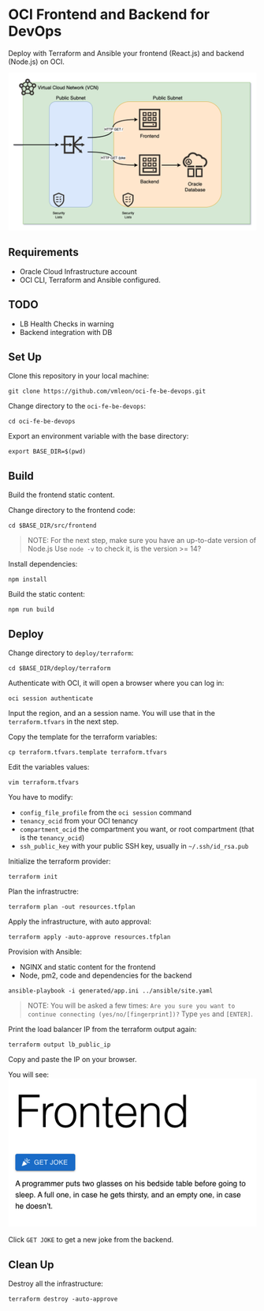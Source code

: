 # OCI Frontend and Backend for DevOps

Deploy with Terraform and Ansible your frontend (React.js) and backend (Node.js) on OCI.

![Architecture](images/oci-fe-be-devops.drawio.png)

## Requirements

- Oracle Cloud Infrastructure account
- OCI CLI, Terraform and Ansible configured.

## TODO

- LB Health Checks in warning
- Backend integration with DB

## Set Up

Clone this repository in your local machine:
```
git clone https://github.com/vmleon/oci-fe-be-devops.git
```

Change directory to the `oci-fe-be-devops`:
```
cd oci-fe-be-devops
```

Export an environment variable with the base directory:
```
export BASE_DIR=$(pwd)
```

## Build

Build the frontend static content.

Change directory to the frontend code:
```
cd $BASE_DIR/src/frontend
```

> NOTE: For the next step, make sure you have an up-to-date version of Node.js
> Use `node -v` to check it, is the version >= 14?

Install dependencies:
```
npm install
```

Build the static content:
```
npm run build
```

## Deploy

Change directory to `deploy/terraform`:
```
cd $BASE_DIR/deploy/terraform
```

Authenticate with OCI, it will open a browser where you can log in:
```
oci session authenticate
```

Input the region, and an a session name. You will use that in the `terraform.tfvars` in the next step.

Copy the template for the terraform variables:
```
cp terraform.tfvars.template terraform.tfvars
```

Edit the variables values:
```
vim terraform.tfvars
```

You have to modify:
- `config_file_profile` from the `oci session` command
- `tenancy_ocid` from your OCI tenancy
- `compartment_ocid` the compartment you want, or root compartment (that is the `tenancy_ocid`)
- `ssh_public_key` with your public SSH key, usually in `~/.ssh/id_rsa.pub`

Initialize the terraform provider:
```
terraform init
```

Plan the infrastructre:
```
terraform plan -out resources.tfplan
```

Apply the infrastructure, with auto approval:
```
terraform apply -auto-approve resources.tfplan
```

Provision with Ansible:
- NGINX and static content for the frontend
- Node, pm2, code and dependencies for the backend
```
ansible-playbook -i generated/app.ini ../ansible/site.yaml
```

> NOTE: You will be asked a few times:
> `Are you sure you want to continue connecting (yes/no/[fingerprint])?`
> Type `yes` and `[ENTER]`.

Print the load balancer IP from the terraform output again:
```
terraform output lb_public_ip
```

Copy and paste the IP on your browser.

You will see:
![Screenshot](images/screenshot.png)

Click `GET JOKE` to get a new joke from the backend.

## Clean Up

Destroy all the infrastructure:
```
terraform destroy -auto-approve
```